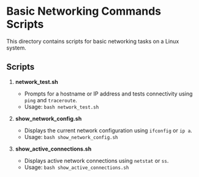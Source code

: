 # Basic Networking Commands Scripts

This directory contains scripts for basic networking tasks on a Linux system.

## Scripts

1. **network_test.sh**
   - Prompts for a hostname or IP address and tests connectivity using `ping` and `traceroute`.
   - Usage: `bash network_test.sh`

2. **show_network_config.sh**
   - Displays the current network configuration using `ifconfig` or `ip a`.
   - Usage: `bash show_network_config.sh`

3. **show_active_connections.sh**
   - Displays active network connections using `netstat` or `ss`.
   - Usage: `bash show_active_connections.sh`
